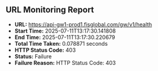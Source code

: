 ## URL Monitoring Report

- **URL:** https://api-gw1-prod1.fisglobal.com/gw/v1/health
- **Start Time:** 2025-07-11T13:17:30.141808
- **End Time:** 2025-07-11T13:17:30.220679
- **Total Time Taken:** 0.078871 seconds
- **HTTP Status Code:** 403
- **Status:** Failure
- **Failure Reason:** HTTP Status Code: 403
